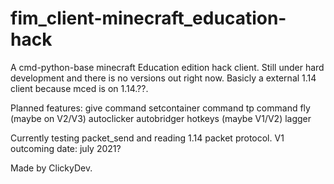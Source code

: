 # fim_client-minecraft_education-hack
A cmd-python-base minecraft Education edition hack client. Still under hard development and there is no versions out right now.
Basicly a external 1.14 client because mced is on 1.14.??.

Planned features:
 give command 
 setcontainer command
 tp command
 fly (maybe on V2/V3)
 autoclicker
 autobridger
 hotkeys (maybe V1/V2)
 lagger


Currently testing packet_send and reading 1.14 packet protocol.
V1 outcoming date: july 2021?


Made by ClickyDev.
  
